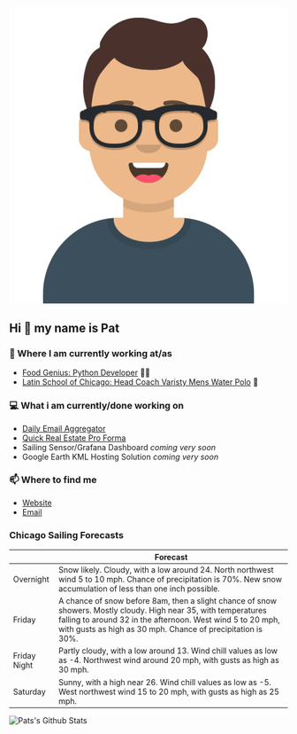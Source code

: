 [![Social banner for p-j-falconer](https://raw.githubusercontent.com/P-J-FALCONER/P-J-FALCONER/master/assets/avataaars.svg)](https://patfalconer.com/)
## Hi :wave: my name is Pat

### 💼 Where I am currently working at/as
- [Food Genius: Python Developer](https://getfoodgenius.com/) 🍔🐍
- [Latin School of Chicago: Head Coach Varisty Mens Water Polo](https://www.latinschool.org/) 🤽


### 💻 What i am currently/done working on
 - [Daily Email Aggregator](https://github.com/P-J-FALCONER/dott_daily_mail)
 - [Quick Real Estate Pro Forma](https://github.com/P-J-FALCONER/henry)
 - Sailing Sensor/Grafana Dashboard *coming very soon*
 - Google Earth KML Hosting Solution *coming very soon*

### 📫 Where to find me
 - [Website](https://patfalconer.com/)
 - [Email](mailto:patrick.j.falconer@gmail.com)


### Chicago Sailing Forecasts
|   | Forecast  |
|---|---|
| Overnight | Snow likely. Cloudy, with a low around 24. North northwest wind 5 to 10 mph. Chance of precipitation is 70%. New snow accumulation of less than one inch possible. |
| Friday | A chance of snow before 8am, then a slight chance of snow showers. Mostly cloudy. High near 35, with temperatures falling to around 32 in the afternoon. West wind 5 to 20 mph, with gusts as high as 30 mph. Chance of precipitation is 30%. |
| Friday Night | Partly cloudy, with a low around 13. Wind chill values as low as -4. Northwest wind around 20 mph, with gusts as high as 30 mph. |
| Saturday | Sunny, with a high near 26. Wind chill values as low as -5. West northwest wind 15 to 20 mph, with gusts as high as 25 mph. |

![Pats's Github Stats](https://github-readme-stats.vercel.app/api?username=p-j-falconer&show_icons=true&theme=radical)
